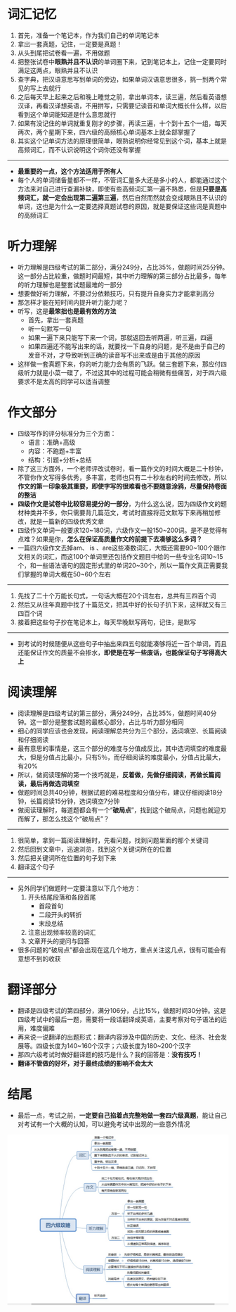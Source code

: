 # 词汇记忆

1. 首先，准备一个笔记本，作为我们自己的单词笔记本
2. 拿出一套真题，记住，一定要是真题！
3. 从头到尾把试卷看一遍，不用做题
4. 把整张试卷中**眼熟并且不认识**的单词圈下来，记到笔记本上，记住一定要同时满足这两点，眼熟并且不认识
5. 查字典，把汉语意思写到单词的旁边，如果单词汉语意思很多，挑一到两个常见的写上去就行
6. 之后每天早上起来之后和晚上睡觉之前，拿出单词本，读三遍，然后看英语想汉译，再看汉译想英语，不用拼写，只需要记读音和单词大概长什么样，以后看到这个单词能知道是什么意思就行
7. 如果有没记住的单词就重复刚才的步骤，再读三遍，十个到十五个一组，每天两次，两个星期下来，四六级的高频核心单词基本上就全部掌握了
8. 其实这个记单词方法的原理很简单，眼熟说明你经常见到这个词，基本上就是高频词汇，而不认识说明这个词你还没有掌握

---

- **最重要的一点，这个方法适用于所有人**
- 每个人的单词储备量都不一样，不管词汇量多大还是多小的人，都能通过这个方法来对自己进行查漏补缺，即使有些高频词汇第一遍不熟悉，但是**只要是高频词汇，就一定会出现第二遍第三遍**，然后自然而然就会变成眼熟且不认识的单词，这也是为什么一定要选择真题试卷的原因，就是要保证这些词是真题中的高频词汇

# 听力理解

- 听力理解是四级考试的第二部分，满分249分，占比35%，做题时间25分钟。这一部分占比较重，做题时间最短，其中听力理解的第三部分占比最多，每年的听力理解也是整套试题最难的一部分
- 想要做好听力理解，不要过分依赖技巧，只有提升自身实力才能拿到高分
- 那怎样才能在短时间内提升听力能力呢？
- 听写，这是**最笨拙也是最有效的方法**
  - 首先，拿出一套真题
  - 听一句默写一句
  - 如果一遍下来只能写下来一个词，那就返回去听两遍，听三遍，四遍
  - 如果四遍还不能写出来的话，就要找一下自身的问题，是不是由于自己的发音不对，才导致听到正确的读音写不出来或是由于其他的原因
- 这样做一套真题下来，你的听力能力会有质的飞跃。做三套题下来，那应付四级听力就是小菜一碟了，不过这其中的过程可能会稍微有些痛苦，对于四六级要求不是太高的同学可以适当调整

# 作文部分

- 四级写作的评分标准分为三个方面：
  - 语言：准确+高级
  - 内容：不跑题+丰富
  - 结构：引题+分析+总结
- 除了这三方面外，一个老师评改试卷时，看一篇作文的时间大概是二十秒钟，不管你作文写得多优秀，多丰富，老师也只有二十秒左右的时间去修改，所以**作文的第一印象极其重要，即使字写的很难看也不要随意涂鸦，尽量保持卷面的整洁**
- **四级作文是试卷中比较容易提分的一部分**，为什么这么说，因为四级作文的题材种类并不多，你只需要背几篇范文，考试时直接将范文默写下来再稍加修改，就是一篇新的四级优秀文章
- 四级作文单词一般要求120~180词，六级作文一般150~200词。是不是觉得有点难？如果是你，**怎么在保证高质量作文的前提下去凑够这么多词？**
- 一篇四六级作文去掉am、 is 、are这些凑数词汇，大概还需要90~100个跟作文相关的词汇，而这100个单词里还包括作文题目中给的一些专业名词10~15个，和一些语法语句的固定形式里的单词20~30个，所以一篇作文真正需要我们掌握的单词大概在50~60个左右

---

1. 先找了二十个万能长句式，一句话大概在20个词左右，总共有三四百个词
2. 然后又从往年真题中找了十篇范文，把其中好的长句子扒下来，这样就又有三四百个词
3. 接着把这些句子抄在笔记本上，每天早晚默写两句，记住，是默写

---

- 到考试的时候随便从这些句子中抽出来四五句就能凑够将近一百个单词，而且还能保证作文的质量不会掺水，**即使是在写一些废话，也能保证句子写得高大上**

# 阅读理解

- 阅读理解是四级考试的第三部分，满分249分，占比35%，做题时间40分钟。这一部分是整套试题的最核心部分，占比与听力部分相同
- 细心的同学应该也会发现，阅读理解总共分为三个部分，选词填空、长篇阅读和仔细阅读
- 最有意思的事情是，这三个部分的难度与分值成反比，其中选词填空的难度最大，但是分值占比最小，只有5％，而仔细阅读的难度最小，分值占比最大，有20%
- 所以，做阅读理解的第一个技巧就是，**反着做，先做仔细阅读，再做长篇阅读，最后再做选词填空**
- 做题时间总共40分钟，根据试题的难易程度和分值分布，建议仔细阅读18分钟，长篇阅读15分钟，选词填空7分钟
- 做阅读理解时，每道题都会有一个“**破局点**”，找到这个破局点，问题也就迎刃而解了，那怎么找这个“破局点”？

---

1. 很简单，拿到一篇阅读理解时，先看问题，找到问题里面的那个关键词
2. 然后回到文章中，迅速浏览，找到这个关键词所在的位置
3. 然后把关键词所在位置的句子划下来
4. 翻译这个句子

---

- 另外同学们做题时一定要注意以下几个地方：
  1. 开头结尾段落和各段首尾
     - 首段首句
     - 二段开头的转折
     - 末段总结
  2. 注意出现频率较高的词汇
  3. 文章开头的提问与回答
- 很多问题的“破局点”都会出现在这几个地方，重点关注这几点，很有可能会有意想不到的收获

# 翻译部分

- 翻译是四级考试的第四部分，满分106分，占比15%，做题时间30分钟。这是四级考试中的最后一题，需要将一段话翻译成英语，主要考察对句子语法的运用，难度偏难
- 再来说一说翻译的出题形式：翻译内容涉及中国的历史、文化、经济、社会发展等。四级长度为140~160个汉字；六级长度为180~200个汉字
- 那四六级考试时做好翻译题的技巧是什么？我的回答是：**没有技巧！**
- **翻译不管做的好坏，对于最终成绩的影响不会太大**

# 结尾

- 最后一点，考试之前，**一定要自己掐着点完整地做一套四六级真题**，能让自己对考试有一个大概的认知，可以避免考试中出现的一些意外情况

![image-20200814125352203](图片.assets/image-20200814125352203.png)